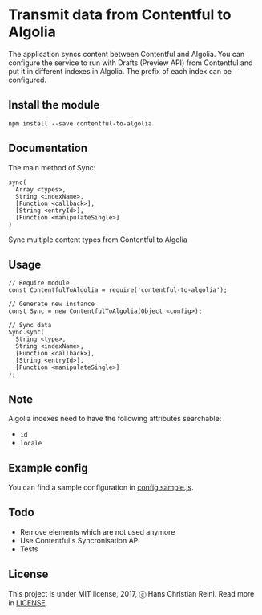 # Transmit data from Contentful to Algolia

The application syncs content between Contentful and Algolia.
You can configure the service to run with Drafts (Preview API) from Contentful
and put it in different indexes in Algolia. The prefix of each index can be
configured.

## Install the module

    npm install --save contentful-to-algolia

## Documentation

The main method of Sync:

    sync(
      Array <types>,
      String <indexName>,
      [Function <callback>],
      [String <entryId>],
      [Function <manipulateSingle>]
    )

Sync multiple content types from Contentful to Algolia

## Usage

    // Require module
    const ContentfulToAlgolia = require('contentful-to-algolia');

    // Generate new instance
    const Sync = new ContentfulToAlgolia(Object <config>);

    // Sync data
    Sync.sync(
      String <type>,
      String <indexName>,
      [Function <callback>],
      [String <entryId>],
      [Function <manipulateSingle>]
    );

## Note

Algolia indexes need to have the following attributes searchable:

* `id`
* `locale`

## Example config

You can find a sample configuration in [config.sample.js](./config.sample.js).

## Todo

* Remove elements which are not used anymore
* Use Contentful's Syncronisation API
* Tests

## License

This project is under MIT license, 2017, ⓒ Hans Christian Reinl.
Read more in [LICENSE](./LICENSE).
